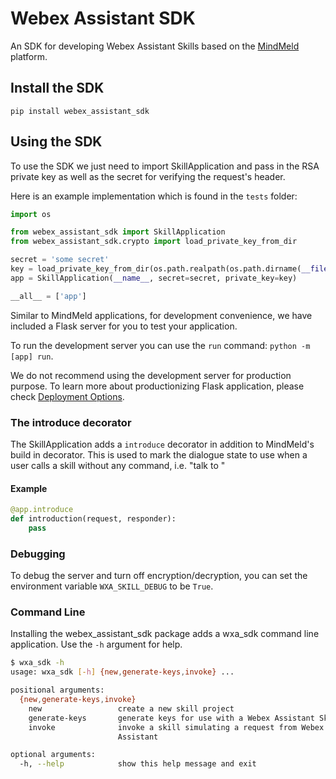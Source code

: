 # Webex Assistant SDK

An SDK for developing Webex Assistant Skills based on the [MindMeld](www.mindmeld.com) platform.

## Install the SDK

`pip install webex_assistant_sdk`

## Using the SDK

To use the SDK we just need to import SkillApplication and pass in the RSA private key as well as the secret for verifying the request's header.

Here is an example implementation which is found in the `tests` folder:

```python
import os

from webex_assistant_sdk import SkillApplication
from webex_assistant_sdk.crypto import load_private_key_from_dir

secret = 'some secret'
key = load_private_key_from_dir(os.path.realpath(os.path.dirname(__file__)), password=None)
app = SkillApplication(__name__, secret=secret, private_key=key)

__all__ = ['app']
```

Similar to MindMeld applications, for development convenience, we have included a Flask server for you to test your application.

To run the development server you can use the `run` command: `python -m [app] run`.

We do not recommend using the development server for production purpose. To learn more about productionizing Flask application, please check [Deployment Options](https://flask.palletsprojects.com/en/1.1.x/deploying/).

### The introduce decorator

The SkillApplication adds a `introduce` decorator in addition to MindMeld's build in decorator. This is used to mark the dialogue state to use when a user calls a skill without any command, i.e. "talk to <skill-name>"

#### Example

```python
@app.introduce
def introduction(request, responder):
    pass
```

### Debugging

To debug the server and turn off encryption/decryption, you can set the environment variable `WXA_SKILL_DEBUG` to be `True`.

### Command Line

Installing the webex_assistant_sdk package adds a wxa_sdk command line application. Use the `-h` argument for help.

```bash
$ wxa_sdk -h
usage: wxa_sdk [-h] {new,generate-keys,invoke} ...

positional arguments:
  {new,generate-keys,invoke}
    new                 create a new skill project
    generate-keys       generate keys for use with a Webex Assistant Skill
    invoke              invoke a skill simulating a request from Webex
                        Assistant

optional arguments:
  -h, --help            show this help message and exit
```
